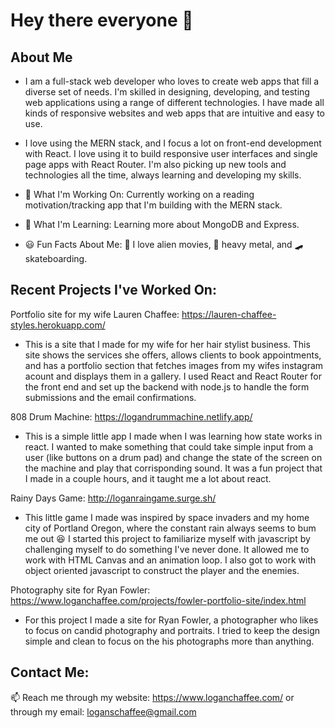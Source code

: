 # Hey there everyone 👋

## About Me
-  I am a full-stack web developer who loves to create web apps that fill a diverse set of needs. I'm skilled in designing, developing, and testing web applications using a range of different technologies. I have made all kinds of responsive websites and web apps that are intuitive and easy to use.

-  I love using the MERN stack, and I focus a lot on front-end development with React. I love using it to build responsive user interfaces and single page apps with React Router. I'm also picking up new tools and technologies all the time, always learning and developing my skills.

- :wrench: What I'm Working On: Currently working on a reading motivation/tracking app that I'm building with the MERN stack.  
- :seedling: What I'm Learning: Learning more about MongoDB and Express.  
- :smiley: Fun Facts About Me: :space_invader: I love alien movies, :metal: heavy metal, and 🛹 skateboarding.  

## Recent Projects I've Worked On:

Portfolio site for my wife Lauren Chaffee: https://lauren-chaffee-styles.herokuapp.com/
- This is a site that I made for my wife for her hair stylist business. This site shows the services she offers, allows clients to book appointments, and has a portfolio section that fetches images from my wifes instagram acount and displays them in a gallery. I used React and React Router for the front end and set up the backend with node.js to handle the form submissions and the email confirmations.

808 Drum Machine: https://logandrummachine.netlify.app/
- This is a simple little app I made when I was learning how state works in react. I wanted to make something that could take simple input from a user (like buttons on a drum pad) and change the state of the screen on the machine and play that corrisponding sound. It was a fun project that I made in a couple hours, and it taught me a lot about react.

Rainy Days Game: http://loganraingame.surge.sh/ 
-  This little game I made was inspired by space invaders and my home city of Portland Oregon, where the constant rain always seems to bum me out 😆 I started this project to familiarize myself with javascript by challenging myself to do something I've never done. It allowed me to work with HTML Canvas and an animation loop. I also got to work with object oriented javascript to construct the player and the enemies.

Photography site for Ryan Fowler: https://www.loganchaffee.com/projects/fowler-portfolio-site/index.html
- For this project I made a site for Ryan Fowler, a photographer who likes to focus on candid photography and portraits. I tried to keep the design simple and clean to focus on the his photographs more than anything.

## Contact Me:
📫  Reach me through my website: https://www.loganchaffee.com/ or through my email: loganschaffee@gmail.com
